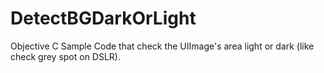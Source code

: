# DetectBGDarkOrLight
Objective C Sample Code that check the UIImage's area light or dark (like check grey spot on DSLR).
